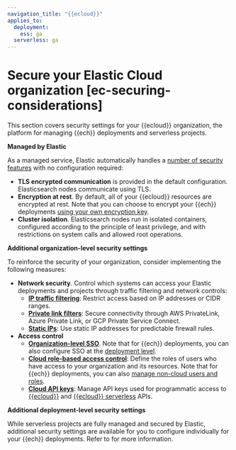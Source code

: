 ```yaml
---
navigation_title: "{{ecloud}}"
applies_to:
  deployment:
    ess: ga
  serverless: ga
---
```


# Secure your Elastic Cloud organization [ec-securing-considerations]

This section covers security settings for your {{ecloud}} organization, the platform for managing {{ech}} deployments and serverless projects.

**Managed by Elastic**

As a managed service, Elastic automatically handles a [number of security features](https://www.elastic.co/cloud/security#details) with no configuration required:

- **TLS encrypted communication** is provided in the default configuration. Elasticsearch nodes communicate using TLS.
- **Encryption at rest**. By default, all of your {{ecloud}} resources are encrypted at rest. Note that you can choose to encrypt your {{ech}} deployments [using your own encryption key](/deploy-manage/security/encrypt-deployment-with-customer-managed-encryption-key.md).
- **Cluster isolation**. Elasticsearch nodes run in isolated containers, configured according to the principle of least privilege, and with restrictions on system calls and allowed root operations.

**Additional organization-level security settings**

To reinforce the security of your organization, consider implementing the following measures:

- **Network security**. Control which systems can access your Elastic deployments and projects through traffic filtering and network controls:
  - [**IP traffic filtering**](/deploy-manage/security/ip-traffic-filtering.md): Restrict access based on IP addresses or CIDR ranges.
  - [**Private link filters**](/deploy-manage/security/private-link-traffic-filters.md): Secure connectivity through AWS PrivateLink, Azure Private Link, or GCP Private Service Connect.
  - [**Static IPs**](/deploy-manage/security/elastic-cloud-static-ips.md): Use static IP addresses for predictable firewall rules. 
- **Access control**
  - [**Organization-level SSO**](/deploy-manage/users-roles/cloud-organization/configure-saml-authentication.md). Note that for {{ech}} deployments, you can also configure SSO at the [deployment level](/deploy-manage/users-roles/cluster-or-deployment-auth.md).
  - [**Cloud role-based access control**](/deploy-manage/users-roles/cloud-organization/manage-users.md): Define the roles of users who have access to your organization and its resources. Note that for {{ech}} deployments, you can also [manage non-cloud users and roles](/deploy-manage/users-roles/cluster-or-deployment-auth/defining-roles.md).
  - [**Cloud API keys**](/deploy-manage/api-keys/elastic-cloud-api-keys.md): Manage API keys used for programmatic access to [{{ecloud}}](https://www.elastic.co/docs/api/doc/cloud/) and [{{ecloud}} serverless](https://www.elastic.co/docs/api/doc/elastic-cloud-serverless/) APIs.



**Additional deployment-level security settings**

While serverless projects are fully managed and secured by Elastic, additional security settings are available for you to configure individually for your {{ech}} deployments. Refer to [](secure-your-cluster-deployment.md) for more information.

